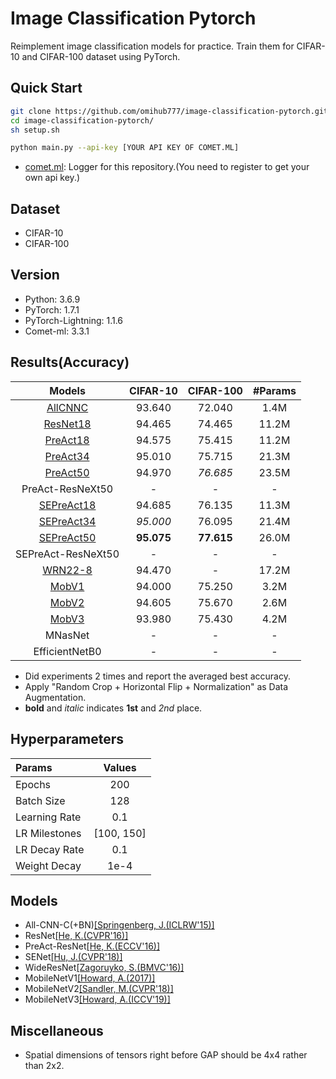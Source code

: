 # Image Classification Pytorch
Reimplement image classification models for practice. Train them for CIFAR-10 and CIFAR-100 dataset using PyTorch.

## Quick Start

```bash
git clone https://github.com/omihub777/image-classification-pytorch.git
cd image-classification-pytorch/
sh setup.sh

python main.py --api-key [YOUR API KEY OF COMET.ML]
```
* [comet.ml](https://www.comet.ml/): Logger for this repository.(You need to register to get your own api key.)

## Dataset
* CIFAR-10
* CIFAR-100

## Version
* Python: 3.6.9
* PyTorch: 1.7.1
* PyTorch-Lightning: 1.1.6
* Comet-ml: 3.3.1


## Results(Accuracy)

|Models|CIFAR-10|CIFAR-100|#Params|
|:--:|:--:|:--:|:--:|
|[AllCNNC](https://arxiv.org/abs/1412.6806)|93.640|72.040|1.4M|
|[ResNet18](https://arxiv.org/abs/1512.03385)|94.465|74.465|11.2M|
|[PreAct18](https://arxiv.org/abs/1603.05027)|94.575|75.415|11.2M|
|[PreAct34](https://arxiv.org/abs/1603.05027)|95.010|75.715|21.3M|
|[PreAct50](https://arxiv.org/abs/1603.05027)|94.970|*76.685*|23.5M|
|PreAct-ResNeXt50|-|-|-|
|[SEPreAct18](https://arxiv.org/abs/1709.01507)|94.685|76.135|11.3M|
|[SEPreAct34](https://arxiv.org/abs/1709.01507)|*95.000*|76.095|21.4M|
|[SEPreAct50](https://arxiv.org/abs/1709.01507)|**95.075**|**77.615**|26.0M|
|SEPreAct-ResNeXt50|-|-|-|
|[WRN22-8](https://arxiv.org/abs/1605.07146)|94.470|-|17.2M|
|[MobV1](https://arxiv.org/abs/1704.04861)|94.000|75.250|3.2M|
|[MobV2](https://arxiv.org/abs/1801.04381)|94.605|75.670|2.6M|
|[MobV3](https://arxiv.org/abs/1905.02244)|93.980|75.430|4.2M|
|MNasNet|-|-|-|
|EfficientNetB0|-|-|-|

* Did experiments 2 times and report the averaged best accuracy.
* Apply "Random Crop + Horizontal Flip + Normalization" as Data Augmentation.
* **bold** and *italic* indicates **1st** and *2nd* place.

## Hyperparameters
|Params|Values|
|:--|:--:|
|Epochs| 200|
|Batch Size| 128|
|Learning Rate| 0.1|
|LR Milestones| [100, 150]|
|LR Decay Rate| 0.1|
|Weight Decay| 1e-4|

## Models
* All-CNN-C(+BN)[[Springenberg, J.(ICLRW'15)]](https://arxiv.org/abs/1412.6806)
* ResNet[[He, K.(CVPR'16)]](https://arxiv.org/abs/1512.03385)
* PreAct-ResNet[[He, K.(ECCV'16)]](https://arxiv.org/abs/1603.05027)
* SENet[[Hu, J.(CVPR'18)]](https://arxiv.org/abs/1709.01507)
* WideResNet[[Zagoruyko, S.(BMVC'16)]](https://arxiv.org/abs/1605.07146)
* MobileNetV1[[Howard, A.(2017)]](https://arxiv.org/abs/1704.04861)
* MobileNetV2[[Sandler, M.(CVPR'18)]](https://arxiv.org/abs/1801.04381)
* MobileNetV3[[Howard, A.(ICCV'19)]](https://arxiv.org/abs/1905.02244)

## Miscellaneous
* Spatial dimensions of tensors right before GAP should be 4x4 rather than 2x2.

